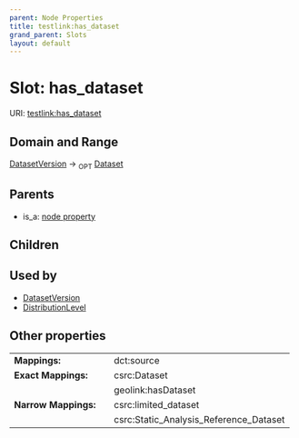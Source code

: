 ```yaml
---
parent: Node Properties
title: testlink:has_dataset
grand_parent: Slots
layout: default
---
```


# Slot: has_dataset




URI: [testlink:has_dataset](https://w3id.org/testlink/vocab/has_dataset)

## Domain and Range

[DatasetVersion](DatasetVersion.md) ->  <sub>OPT</sub> [Dataset](Dataset.md)

## Parents

 *  is_a: [node property](node_property.md)

## Children


## Used by

 * [DatasetVersion](DatasetVersion.md)
 * [DistributionLevel](DistributionLevel.md)

## Other properties

|  |  |  |
| --- | --- | --- |
| **Mappings:** | | dct:source |
| **Exact Mappings:** | | csrc:Dataset |
|  | | geolink:hasDataset |
| **Narrow Mappings:** | | csrc:limited_dataset |
|  | | csrc:Static_Analysis_Reference_Dataset |

